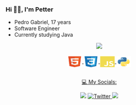 ### Hi 🖐🏽, I'm Petter

          

- Pedro Gabriel, 17 years
- Software Engineer
- Currently studying Java



<div align="center">
  <a href="https://beacons.ai/pedroogabriel">
  <img height="180em" src="https://github-readme-stats.vercel.app/api?username=pedrogjs&show_icons=true&theme=dark&include_all_commits=true&count_private=true"/>



<div style="display: inline_block"><br>
  <img align="center" alt="Pedro-HTML" height="30" width="40" src="https://raw.githubusercontent.com/devicons/devicon/master/icons/html5/html5-original.svg">
<img align="center" alt="Pedro-CSS" height="30" width="40" src="https://raw.githubusercontent.com/devicons/devicon/master/icons/css3/css3-original.svg">
  <img align="center" alt="Pedro-Js" height="30" width="40" src="https://raw.githubusercontent.com/devicons/devicon/master/icons/javascript/javascript-plain.svg">
  <img align="center" alt="Pedro-Python" height="30" width="40" src="https://raw.githubusercontent.com/devicons/devicon/master/icons/python/python-original.svg">

  
  ##
 
💻 My Socials:

<div>

  <a href="https://www.linkedin.com/in/pedro-gabriel-b84807238/" target="_blank"><img src="https://img.shields.io/badge/-LinkedIn-%230077B5?style=for-the-badge&logo=linkedin&logoColor=white" target="_blank"></a>
<a href="https://twitter.com/pedroidgf"><img alt=Twitter src="https://img.shields.io/badge/twitter-%231DA1F2.svg?style=for-the-badge&logo=Twitter&logoColor=white">
<a href = "mailto:pedroogabriel1616@gmail.com"><img src="https://img.shields.io/badge/-Gmail-%23333?style=for-the-badge&logo=gmail&logoColor=white" target="_blank"></a>

</a>
<div>
